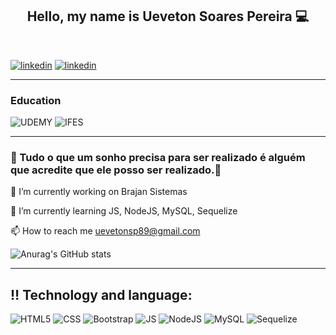 <div>
 <h2 align="center">Hello, my name is Ueveton Soares Pereira 💻</h2>
 </br>
</div>

[![linkedin](https://img.shields.io/badge/LinkedIn-0077B5?style=for-the-badge&logo=linkedin&logoColor=white)](https://www.linkedin.com/in/ueveton-soares-pereira-99005375/)
[![linkedin](https://img.shields.io/badge/Gmail-D14836?style=for-the-badge&logo=gmail&logoColor=white)](https://mail.google.com/mail/u/0/#inbox)

<hr>

### Education
![UDEMY](https://img.shields.io/badge/Udemy-HCODE.Javascript.Curso.Completo.Com.6.Projetos.Reais-EC5252?style=for-the-badge&logo=Udemy&logoColor=white)
![IFES](https://img.shields.io/badge/IFES-Instituição.federal.do.Epirito.Santo-193A3E?style=for-the-badge&logo=edx&logoColor=white)

<hr>

### 🚧 Tudo o que um sonho precisa para ser realizado é alguém que acredite que ele posso ser realizado.🚧

🔭 I’m currently working on Brajan Sistemas

🌱 I’m currently learning JS, NodeJS, MySQL, Sequelize

📫 How to reach me uevetonsp89@gmail.com

![Anurag's GitHub stats](https://github-readme-stats.vercel.app/api?username=ueveton&show_icons=true&theme=onedark)

<hr>

## ‼️ Technology and language:

![HTML5](https://img.shields.io/badge/HTML5-E34F26?style=for-the-badge&logo=html5&logoColor=white)
![CSS](https://img.shields.io/badge/CSS3-1572B6?style=for-the-badge&logo=css3&logoColor=white)
![Bootstrap](https://img.shields.io/badge/Bootstrap-563D7C?style=for-the-badge&logo=bootstrap&logoColor=white)
![JS]( https://img.shields.io/badge/JavaScript-F7DF1E?style=for-the-badge&logo=javascript&logoColor=black)
![NodeJS](https://img.shields.io/badge/Node.js-43853D?style=for-the-badge&logo=node.js&logoColor=white)
![MySQL](https://img.shields.io/badge/MySQL-00000F?style=for-the-badge&logo=mysql&logoColor=white)
![Sequelize](https://img.shields.io/badge/sequelize-323330?style=for-the-badge&logo=sequelize&logoColor=blue)
